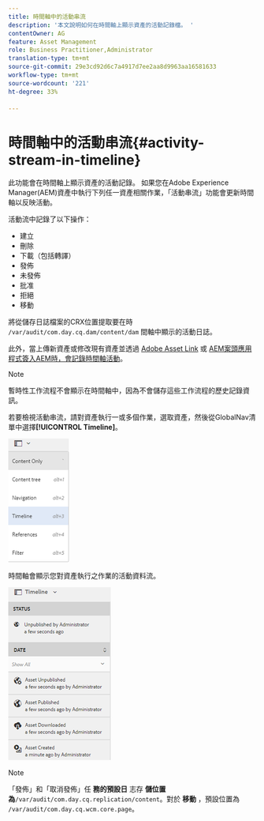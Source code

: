 ```yaml
---
title: 時間軸中的活動串流
description: '本文說明如何在時間軸上顯示資產的活動記錄檔。 '
contentOwner: AG
feature: Asset Management
role: Business Practitioner,Administrator
translation-type: tm+mt
source-git-commit: 29e3cd92d6c7a4917d7ee2aa8d9963aa16581633
workflow-type: tm+mt
source-wordcount: '221'
ht-degree: 33%

---
```



# 時間軸中的活動串流{#activity-stream-in-timeline}

此功能會在時間軸上顯示資產的活動記錄。 如果您在Adobe Experience Manager(AEM)資產中執行下列任一資產相關作業，「活動串流」功能會更新時間軸以反映活動。

活動流中記錄了以下操作：

* 建立
* 刪除
* 下載（包括轉譯）
* 發佈
* 未發佈
* 批准
* 拒絕
* 移動

將從儲存日誌檔案的CRX位置提取要在時 `/var/audit/com.day.cq.dam/content/dam` 間軸中顯示的活動日誌。

此外，當上傳新資產或修改現有資產並透過 [Adobe Asset Link](https://helpx.adobe.com/enterprise/admin-guide.html/enterprise/using/manage-assets-using-adobe-asset-link.ug.html) 或 [AEM案頭應用程式簽入AEM時，會記錄時間軸活動](https://experienceleague.adobe.com/docs/experience-manager-desktop-app/using/introduction.html)。

>[!NOTE]
>
>暫時性工作流程不會顯示在時間軸中，因為不會儲存這些工作流程的歷史記錄資訊。

若要檢視活動串流，請對資產執行一或多個作業，選取資產，然後從GlobalNav清單中選擇&#x200B;**[!UICONTROL Timeline]**。

![timeline-3](assets/timeline-3.png)

時間軸會顯示您對資產執行之作業的活動資料流。

![activity_stream](assets/activity_stream.png)

>[!NOTE]
>
>「發佈」和「取消發佈」任 **務的預設日** 志存 **儲位置為**`/var/audit/com.day.cq.replication/content`。對於 **移動** ，預設位置為 `/var/audit/com.day.cq.wcm.core.page`。
